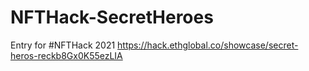 # NFTHack-SecretHeroes
Entry for #NFTHack 2021 https://hack.ethglobal.co/showcase/secret-heros-reckb8Gx0K55ezLIA
